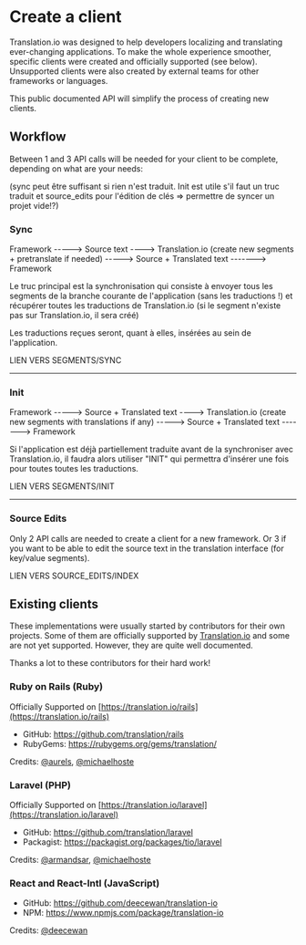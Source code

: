 # Create a client

Translation.io was designed to help developers localizing and translating
ever-changing applications. To make the whole experience smoother, specific
clients were created and officially supported (see below). Unsupported clients
were also created by external teams for other frameworks or languages.

This public documented API will simplify the process of creating new clients.

## Workflow

Between 1 and 3 API calls will be needed for your client to be complete,
depending on what are your needs:

(sync peut être suffisant si rien n'est traduit. Init est utile s'il faut un truc traduit
et source_edits pour l'édition de clés => permettre de syncer un projet vide!?)

### Sync

Framework -----> Source text ----> Translation.io (create new segments + pretranslate if needed) -----> Source + Translated text -------> Framework

Le truc principal est la synchronisation qui consiste à envoyer tous les segments
de la branche courante de l'application (sans les traductions !) et récupérer toutes les
traductions de Translation.io (si le segment n'existe pas sur Translation.io,
il sera créé)

Les traductions reçues seront, quant à elles, insérées au sein de l'application.

LIEN VERS SEGMENTS/SYNC

------

### Init

Framework -----> Source + Translated text ----> Translation.io (create new segments with translations if any) -----> Source + Translated text -------> Framework


Si l'application est déjà partiellement traduite avant de la synchroniser avec Translation.io,
il faudra alors utiliser "INIT" qui permettra d'insérer une fois pour toutes toutes les traductions.

LIEN VERS SEGMENTS/INIT

---------

### Source Edits

Only 2 API calls are needed to create a client for a new framework. Or 3 if
you want to be able to edit the source text in the translation interface
(for key/value segments).

LIEN VERS SOURCE_EDITS/INDEX

## Existing clients

These implementations were usually started by contributors for their own projects.
Some of them are officially supported by [Translation.io](https://translation.io)
and some are not yet supported. However, they are quite well documented.

Thanks a lot to these contributors for their hard work!

### Ruby on Rails (Ruby)

Officially Supported on [https://translation.io/rails](https://translation.io/rails)

 * GitHub: https://github.com/translation/rails
 * RubyGems: https://rubygems.org/gems/translation/

Credits: [@aurels](https://github.com/aurels), [@michaelhoste](https://github.com/michaelhoste)

### Laravel (PHP)

Officially Supported on [https://translation.io/laravel](https://translation.io/laravel)

 * GitHub: https://github.com/translation/laravel
 * Packagist: https://packagist.org/packages/tio/laravel

Credits: [@armandsar](https://github.com/armandsar), [@michaelhoste](https://github.com/michaelhoste)

### React and React-Intl (JavaScript)

 * GitHub: https://github.com/deecewan/translation-io
 * NPM: https://www.npmjs.com/package/translation-io

Credits: [@deecewan](https://github.com/deecewan)

